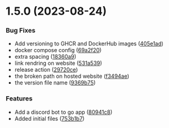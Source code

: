 # 1.5.0 (2023-08-24)


### Bug Fixes

* Add versioning to GHCR and DockerHub images ([405e1ad](https://github.com/priyabrata-devops/DevOps/commit/405e1adc80168ecf03282500bf7c0de18cb466f4))
* docker compose config ([69a2f20](https://github.com/priyabrata-devops/DevOps/commit/69a2f20dc58713897d57f38a3263319ca1b324fe))
* extra spacing ([18360a9](https://github.com/priyabrata-devops/DevOps/commit/18360a9b9371aeb78ff22bbb92443520d5dd2365))
* link rendring on website ([531a539](https://github.com/priyabrata-devops/DevOps/commit/531a5390d0af8e1b0d7fe0c8e666a565caf2ea97))
* release action ([29720ce](https://github.com/priyabrata-devops/DevOps/commit/29720cef1b86800613e7d18e6b82546700fbd4f7))
* the broken path on hosted website ([f3494ae](https://github.com/priyabrata-devops/DevOps/commit/f3494ae339ecc1473387942dfbc9862624c70c7a))
* the version file name ([9369b75](https://github.com/priyabrata-devops/DevOps/commit/9369b75d4f74fae2c84208db49cef669c97e1f30))


### Features

* Add a discord bot to go app ([80941c8](https://github.com/priyabrata-devops/DevOps/commit/80941c86ced3e40aaef379b6ca762938b16be111))
* Added initial files ([753b1b7](https://github.com/priyabrata-devops/DevOps/commit/753b1b7a5c1e8c40816946ee0d08a36f13675029))



